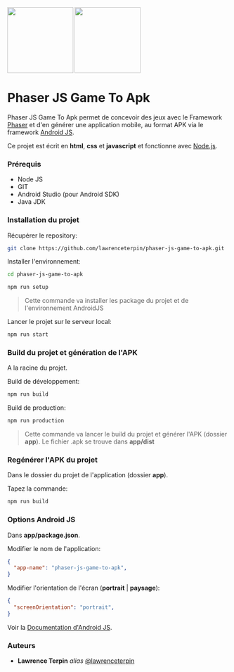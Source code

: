 <img src = "https://phaser.io/images/img.png" align="left" width ="150px">

<img src = "https://android-js.github.io/img/icon.png" width ="150px">

# Phaser JS Game To Apk
Phaser JS Game To Apk permet de concevoir des jeux avec le Framework [Phaser](https://phaser.io/) et d'en générer une application mobile, au format APK via le framework [Android JS](https://android-js.github.io/).

Ce projet est écrit en **html**, **css** et **javascript** et fonctionne avec [Node.js](https://nodejs.org/).

### Prérequis ###

* Node JS
* GIT
* Android Studio (pour Android SDK)
* Java JDK

### Installation du projet ###

Récupérer le repository:

```bash
git clone https://github.com/lawrenceterpin/phaser-js-game-to-apk.git
```

Installer l'environnement:

```bash
cd phaser-js-game-to-apk
```

```bash
npm run setup
```

> Cette commande va installer les package du projet et de l'environnement AndroidJS
    
Lancer le projet sur le serveur local:

```bash
npm run start
```

### Build du projet et génération de l'APK ###

A la racine du projet.

Build de développement:

```bash
npm run build
```

Build de production:

```bash
npm run production
```    
    
> Cette commande va lancer le build du projet et générer l'APK (dossier **app**).
> Le fichier .apk se trouve dans **app/dist**

### Regénérer l'APK du projet ###

Dans le dossier du projet de l'application (dossier **app**).

Tapez la commande:

```bash
npm run build
```

### Options Android JS ###

Dans **app/package.json**.

Modifier le nom de l'application:

```json
{
  "app-name": "phaser-js-game-to-apk",
}
```

Modifier l'orientation de l'écran (**portrait** | **paysage**):

```json
{
  "screenOrientation": "portrait",
}
```

Voir la [Documentation d'Android JS](https://android-js.github.io/docs/).


### Auteurs ###

* **Lawrence Terpin** _alias_ [@lawrenceterpin](https://gist.github.com/lawrenceterpin)
